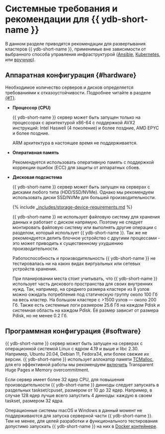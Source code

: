 # Системные требования и рекомендации для {{ ydb-short-name }}

В данном разделе приводятся рекомендации для развертывания кластеров {{ ydb-short-name }}, применимые вне зависимости от выбранного способа управления инфраструктурой ([Ansible](../deployment-options/ansible/index.md), [Kubernetes](../deployment-options/kubernetes/index.md), или [вручную](../deployment-options/manual/index.md)).

## Аппаратная конфигурация {#hardware}

Необходимое количество серверов и дисков определяется требованиями к отказоустойчивости. Подробнее читайте в разделе [{#T}](../../concepts/topology.md).

* **Процессор (CPU)**

  {{ ydb-short-name }} сервер может быть запущен только на процессорах с архитектурой x86-64 с поддержкой AVX2 инструкций: Intel Haswell (4 поколение) и более поздние, AMD EPYC и более поздние.

  ARM архитектура в настоящее время не поддерживается.

* **Оперативная память**

  Рекомендуется использовать оперативную память с поддержкой коррекции ошибок (ECC) для защиты от аппаратных сбоев.

* **Дисковая подсистема**

  {{ ydb-short-name }} сервер может быть запущен на серверах с дисками любого типа (HDD/SSD/NVMe). Однако мы рекомендуем использовать диски SSD/NVMe для большей производительности.

  {% include [_includes/storage-device-requirements.md](../../_includes/storage-device-requirements.md) %}

  {{ ydb-short-name }} не использует файловую систему для хранения данных и работает с диском напрямую. Поэтому не следует монтировать файловую систему или выполнять другие операции с разделом, который использует {{ ydb-short-name }}. Так же не рекомендуется делить блочное устройство с другими процессами - это может приводить к существенному ухудшению производительности.

  Работоспособность и производительность {{ ydb-short-name }} не тестировалась ни на каких видах виртуальных или сетевых устройств хранения.

  При планировании места стоит учитывать, что {{ ydb-short-name }} использует часть дискового пространства для своих внутренних нужд. Так, например, на среднего размера кластере из 8 узлов можно ожидать потребления под статическую группу около 100 Гб на весь кластер. На большом кластере с >1500 узлов — около 200 Гб. Также есть системные логи размером 25.6 Гб на каждом Pdisk и системная область на каждом Pdisk. Её размер зависит от размера Pdisk, но не менее 0.2 Гб.

## Программная конфигурация {#software}

{{ ydb-short-name }} сервер может быть запущен на серверах с операционной системой Linux с ядром 4.19 и выше и libc 2.30. Например, Ubuntu 20.04, Debian 11, Fedora34, или более свежие их версии. {{ ydb-short-name }} использует аллокатор памяти [TCMalloc](https://google.github.io/tcmalloc), для его эффективной работы мы рекомендуем [включить](https://google.github.io/tcmalloc/tuning.html#system-level-optimizations) Transparent Huge Pages и Memory overcommitment.

Если сервер имеет более 32 ядер CPU, для повышения производительности {{ ydb-short-name }} динноды следует запускать в раздельных taskset/cpuset, размером от 10 до 32 ядер. Например, в случае 128 ядер лучше всего запустить 4 динноды: каждую в своем taskset, размером 32 ядра.

Операционные системы macOS и Windows в данный момент не поддерживаются для запуска серверной части {{ ydb-short-name }}. Тем не менее, для целей разработки и функционального тестирования допустимо запускать {{ ydb-short-name }} на них в [Docker контейнере](../../quickstart.md).
